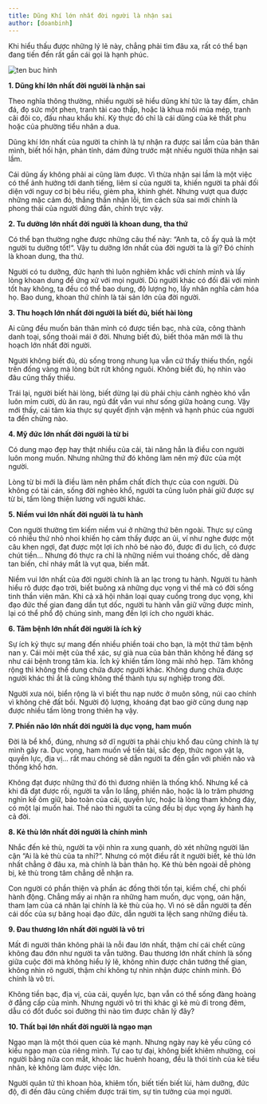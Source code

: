 ```yaml
---
title: Dũng Khí lớn nhất đời người là nhận sai
author: [doanbinh]
---
```


Khi hiểu thấu được những lý lẽ này, chẳng phải tìm đâu xa, rất có thể bạn đang tiến đến rất gần cái gọi là hạnh phúc.

![ten buc hinh](https://vandieuhay.net/wp-vdh/uploads/2018/12/cc3bai-c491e1baa7u.jpg "ten buc hinh")

**1. Dũng khí lớn nhất đời người là nhận sai**

Theo nghĩa thông thường, nhiều người sẽ hiểu dũng khí tức là tay đấm, chân đá, đọ sức một phen, tranh tài cao thấp, hoặc là khua môi múa mép, tranh cãi đôi co, đấu nhau khẩu khí. Kỳ thực đó chỉ là cái dũng của kẻ thất phu hoặc của phường tiểu nhân a dua.

Dũng khí lớn nhất của người ta chính là tự nhận ra được sai lầm của bản thân mình, biết hối hận, phản tỉnh, dám đứng trước mặt nhiều người thừa nhận sai lầm.

Cái dũng ấy không phải ai cũng làm được. Vì thừa nhận sai lầm là một việc có thể ảnh hưởng tới danh tiếng, liêm sỉ của người ta, khiến người ta phải đối diện với nguy cơ bị bêu riếu, gièm pha, khinh ghét. Nhưng vượt qua được những mặc cảm đó, thẳng thắn nhận lỗi, tìm cách sửa sai mới chính là phong thái của người đứng đắn, chính trực vậy.

**2. Tu dưỡng lớn nhất đời người là khoan dung, tha thứ**

Có thể bạn thường nghe được những câu thế này: “Anh ta, cô ấy quả là một người tu dưỡng tốt!“. Vậy tu dưỡng lớn nhất của đời người ta là gì? Đó chính là khoan dung, tha thứ.

Người có tu dưỡng, đức hạnh thì luôn nghiêm khắc với chính mình và lấy lòng khoan dung để ứng xử với mọi người. Dù người khác có đối đãi với mình tốt hay không, ta đều có thể bao dung, độ lượng họ, lấy nhân nghĩa cảm hóa họ. Bao dung, khoan thứ chính là tài sản lớn của đời người.

**3. Thu hoạch lớn nhất đời người là biết đủ, biết hài lòng**

Ai cũng đều muốn bản thân mình có được tiền bạc, nhà cửa, công thành danh toại, sống thoải mái ở đời. Nhưng biết đủ, biết thỏa mãn mới là thu hoạch lớn nhất đời người.

Người không biết đủ, dù sống trong nhung lụa vẫn cứ thấy thiếu thốn, ngồi trên đống vàng mà lòng bứt rứt không nguôi. Không biết đủ, họ nhìn vào đâu cũng thấy thiếu.

Trái lại, người biết hài lòng, biết dừng lại dù phải chịu cảnh nghèo khó vẫn luôn mỉm cười, dù ăn rau, ngủ đất vẫn vui như sống giữa hoàng cung. Vậy mới thấy, cái tâm kia thực sự quyết định vận mệnh và hạnh phúc của người ta đến chừng nào.


**4. Mỹ đức lớn nhất đời người là từ bi**

Có dung mạo đẹp hay thật nhiều của cải, tài năng hẳn là điều con người luôn mong muốn. Nhưng những thứ đó không làm nên mỹ đức của một người.

Lòng từ bi mới là điều làm nên phẩm chất đích thực của con người. Dù không có tài cán, sống đời nghèo khổ, người ta cũng luôn phải giữ được sự từ bi, tấm lòng thiện lương với người khác.

**5. Niềm vui lớn nhất đời người là tu hành**

Con người thường tìm kiếm niềm vui ở những thứ bên ngoài. Thực sự cũng có nhiều thứ nhỏ nhoi khiến họ cảm thấy được an ủi, ví như nghe được một câu khen ngợi, đạt được một lợi ích nhỏ bé nào đó, được đi du lịch, có được chút tiền… Nhưng đó thực ra chỉ là những niềm vui thoáng chốc, dễ dàng tan biến, chỉ nháy mắt là vụt qua, biến mất.

Niềm vui lớn nhất của đời người chính là an lạc trong tu hành. Người tu hành hiểu rõ được đạo trời, biết buông xả những dục vọng vì thế mà có đời sống tinh thần viên mãn. Khi cả xã hội nhân loại quay cuồng trong dục vọng, khi đạo đức thế gian đang dần tụt dốc, người tu hành vẫn giữ vững được mình, lại có thể phổ độ chúng sinh, mang đến lợi ích cho người khác.


**6. Tâm bệnh lớn nhất đời người là ích kỷ**

Sự ích kỷ thực sự mang đến nhiều phiền toái cho bạn, là một thứ tâm bệnh nan y. Cái mỏi mệt của thể xác, sự già nua của bản thân không hề đáng sợ như cái bệnh trong tâm kia. Ích kỷ khiến tấm lòng mãi nhỏ hẹp. Tâm không rộng thì không thể dung chứa được người khác. Không dung chứa được người khác thì ắt là cũng không thể thành tựu sự nghiệp trong đời.

Người xưa nói, biển rộng là vì biết thu nạp nước ở muôn sông, núi cao chính vì không chê đất bồi. Người độ lượng, khoáng đạt bao giờ cũng dung nạp được nhiều tấm lòng trong thiên hạ vậy.

**7. Phiền não lớn nhất đời người là dục vọng, ham muốn**

Đời là bể khổ, đúng, nhưng sở dĩ người ta phải chịu khổ đau cũng chính là tự mình gây ra. Dục vọng, ham muốn về tiền tài, sắc đẹp, thức ngon vật lạ, quyền lực, địa vị… rất mau chóng sẽ dẫn người ta đến gần với phiền não và thống khổ hơn.

Không đạt được những thứ đó thì đương nhiên là thống khổ. Nhưng kể cả khi đã đạt được rồi, người ta vẫn lo lắng, phiền não, hoặc là lo trăm phương nghìn kế ôm giữ, bảo toàn của cải, quyền lực, hoặc là lòng tham không đáy, có một lại muốn hai. Thế nào thì người ta cũng đều bị dục vọng ấy hành hạ cả đời.

**8. Kẻ thù lớn nhất đời người là chính mình**

Nhắc đến kẻ thù, người ta vội nhìn ra xung quanh, dò xét những người lân cận “Ai là kẻ thù của ta nhỉ?“. Nhưng có một điều rất ít người biết, kẻ thù lớn nhất chẳng ở đâu xa, mà chính là bản thân họ. Kẻ thù bên ngoài dễ phòng bị, kẻ thù trong tâm chẳng dễ nhận ra.

Con người có phần thiện và phần ác đồng thời tồn tại, kiềm chế, chi phối hành động. Chẳng mấy ai nhận ra những ham muốn, dục vọng, oán hận, tham lam của cá nhân lại chính là kẻ thù của họ. Vì nó sẽ dẫn người ta đến cái dốc của sự băng hoại đạo đức, dẫn người ta lệch sang những điều tà.

**9. Đau thương lớn nhất đời người là vô tri**

Mất đi người thân không phải là nỗi đau lớn nhất, thậm chí cái chết cũng không đau đớn như người ta vẫn tưởng. Đau thương lớn nhất chính là sống giữa cuộc đời mà không hiểu lý lẽ, không nhìn được chân tướng thế gian, không nhìn rõ người, thậm chí không tự nhìn nhận được chính mình. Đó chính là vô tri.

Không tiền bạc, địa vị, của cải, quyền lực, bạn vẫn có thể sống đàng hoàng ở đẳng cấp của mình. Nhưng người vô tri thì khác gì kẻ mù đi trong đêm, dẫu có đốt đuốc soi đường thì nào tìm được chân lý đây?

**10. Thất bại lớn nhất đời người là ngạo mạn**

Ngạo mạn là một thói quen của kẻ mạnh. Nhưng ngày nay kẻ yếu cũng có kiểu ngạo mạn của riêng mình. Tự cao tự đại, không biết khiêm nhường, coi người bằng nửa con mắt, khoác lác huênh hoang, đều là thói tính của kẻ tiểu nhân, kẻ không làm được việc lớn.

Người quân tử thì khoan hòa, khiêm tốn, biết tiến biết lùi, hàm dưỡng, đức độ, đi đến đâu cũng chiếm được trái tim, sự tin tưởng của mọi người.

